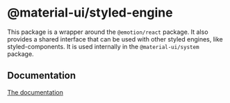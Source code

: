 # @material-ui/styled-engine

This package is a wrapper around the `@emotion/react` package.
It also provides a shared interface that can be used with other styled engines, like styled-components.
It is used internally in the `@material-ui/system` package.

## Documentation

<!-- #default-branch-switch -->

[The documentation](https://next.material-ui.com/guides/styled-engine/)
